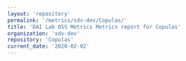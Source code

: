 ```yaml
---
layout: 'repository'
permalink: '/metrics/sdv-dev/Copulas/'
title: 'DAI Lab OSS Metrics Metrics report for Copulas'
organization: 'sdv-dev'
repository: 'Copulas'
current_date: '2020-02-02'
---
```


